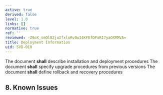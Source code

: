 ```yaml
---
active: true
derived: false
level: 1.0
links: []
normative: true
ref: ''
reviewed: -Z9oX_smOl82juIfxloRv0wI4KFEfDPaRI7yaOXRMVA=
title: Deployment Information
uid: SVD-010
---
```


The document **shall** describe installation and deployment procedures
The document **shall** specify upgrade procedures from previous versions
The document **shall** define rollback and recovery procedures

## 8. Known Issues